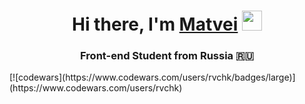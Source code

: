 <h1 align="center">Hi there, I'm <a href="https://daniilshat.ru/" target="_blank">Matvei</a> 
<img src="https://github.com/blackcater/blackcater/raw/main/images/Hi.gif" height="32"/></h1>
<h3 align="center">Front-end Student from Russia 🇷🇺</h3>
[![codewars](https://www.codewars.com/users/rvchk/badges/large)](https://www.codewars.com/users/rvchk)
